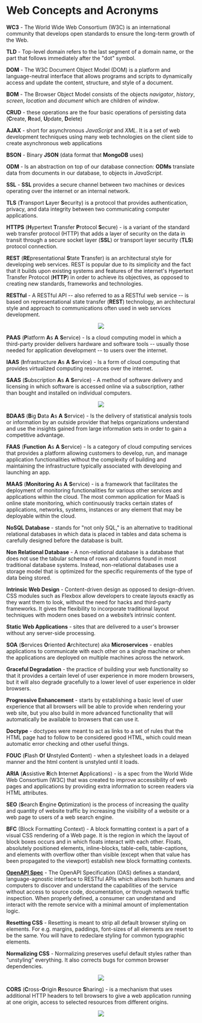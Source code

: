 # Web Concepts and Acronyms
**WC3** - The World Wide Web Consortium (W3C) is an international community that develops open standards to ensure the long-term growth of the Web.
  
**TLD** - Top-level domain refers to the last segment of a domain name, or the part that follows immediately after the "dot" symbol.
  
**DOM** - The W3C Document Object Model (DOM) is a platform and language-neutral interface that allows programs and scripts to dynamically access and update the content, structure, and style of a document.
  
**BOM** - The Browser Object Model consists of the objects *navigator*, *history*, *screen*, *location* and *document* which are children of *window*.

**CRUD** - these operations are the four basic operations of persisting data (**C**reate, **R**ead, **U**pdate, **D**elete)
  
**AJAX** - short for asynchronous *JavaScript* and *XML*.  It is a set of web development techniques using many web technologies on the client side to create asynchronous web applications
  
**BSON** - Binary **JSON** (data format that **MongoDB** uses)
  
**ODM** -  Is an abstraction on top of our database connection: **ODMs** translate data from documents in our database, to objects in *JavaScript*.
  
**SSL** - **SSL** provides a secure channel between two machines or devices operating over the internet or an internal network.
  
**TLS** (**T**ransport **L**ayer **S**ecurity) is a protocol that provides authentication, privacy, and data integrity between two communicating computer applications. 
  
**HTTPS** (**H**ypertext **T**ransfer **P**rotocol **S**ecure) - is a variant of the standard web transfer protocol (HTTP) that adds a layer of security on the data in transit through a secure socket layer (**SSL**) or transport layer security (**TLS**) protocol connection.
  
**REST** (**RE**presentational **S**tate **T**ransfer) is an architectural style for developing web services. REST is popular due to its simplicity and the fact that it builds upon existing systems and features of the internet's Hypertext Transfer Protocol (**HTTP**) in order to achieve its objectives, as opposed to creating new standards, frameworks and technologies.
  
**RESTful** - A RESTful API -- also referred to as a RESTful web service -- is based on representational state transfer (**REST**) technology, an architectural style and approach to communications often used in web services development.

<p align="center">
    <img src=https://raw.githubusercontent.com/AndresMWeber/WebDefinitions/master/media/2_ServiceTypes.png>
</p>

**PAAS** (**P**latform **A**s **A** **S**ervice) - Is a cloud computing model in which a third-party provider delivers hardware and software tools -- usually those needed for application development -- to users over the internet. 
  
**IAAS** (**I**nfrastructure **A**s **A** **S**ervice) - Is a form of cloud computing that provides virtualized computing resources over the internet.

**SAAS** (**S**ubscription **A**s **A** **S**ervice) - A method of software delivery and licensing in which software is accessed online via a subscription, rather than bought and installed on individual computers.

<p align="center">
    <img src=https://raw.githubusercontent.com/AndresMWeber/WebDefinitions/master/media/3_ServiceTypes.png>
</p>

**BDAAS** (**B**ig **D**ata **A**s **A** **S**ervice) - Is the delivery of statistical analysis tools or information by an outside provider that helps organizations understand and use the insights gained from large information sets in order to gain a competitive advantage.

**FAAS** (**Function** **A**s **A** **S**ervice) - Is a category of cloud computing services that provides a platform allowing customers to develop, run, and manage application functionalities without the complexity of building and maintaining the infrastructure typically associated with developing and launching an app.

**MAAS** (**Monitoring** **A**s **A** **S**ervice) - is a framework that facilitates the deployment of monitoring functionalities for various other services and applications within the cloud. The most common application for MaaS is online state monitoring, which continuously tracks certain states of applications, networks, systems, instances or any element that may be deployable within the cloud.

**NoSQL Database** - stands for "not only SQL," is an alternative to traditional relational databases in which data is placed in tables and data schema is carefully designed before the database is built.

**Non Relational Database** - A non-relational database is a database that does not use the tabular schema of rows and columns found in most traditional database systems. Instead, non-relational databases use a storage model that is optimized for the specific requirements of the type of data being stored.

**Intrinsic Web Design** - Content-driven design as opposed to design-driven.  CSS modules such as Flexbox allow developers to create layouts exactly as they want them to look, without the need for hacks and third-party frameworks. It gives  the flexibility to incorporate traditional layout techniques with modern ones based on a website’s intrinsic content.

**Static Web Applications** - sites that are delivered to a user's browser without any server-side processing.

**SOA** (**S**ervices **O**riented **A**rchitecture) aka **Microservices** - enables applications to communicate with each other on a single machine or when the applications are deployed on multiple machines across the network.

**Graceful Degradation** - the practice of building your web functionality so that it provides a certain level of user experience in more modern browsers, but it will also degrade gracefully to a lower level of user experience in older browsers.

**Progressive Enhancement** - starts by establishing a basic level of user experience that all browsers will be able to provide when rendering your web site, but you also build in more advanced functionality that will automatically be available to browsers that can use it.

**Doctype** - doctypes were meant to act as links to a set of rules that the HTML page had to follow to be considered good HTML, which could mean automatic error checking and other useful things.

**FOUC** (**F**lash **O**f **U**nstyled **C**ontent) - when a stylesheet loads in a delayed manner and the html content is unstyled until it loads.

**ARIA** (**A**ssistive **R**ich **I**nternet **A**pplications) -  is a spec from the World Wide Web Consortium (W3C) that was created to improve accessibility of web pages and applications by providing extra information to screen readers via HTML attributes.

**SEO** (**S**earch **E**ngine **O**ptimization) is the process of increasing the quality and quantity of website traffic by increasing the visibility of a website or a web page to users of a web search engine.

**BFC** (Block Formatting Context) - A block formatting context is a part of a visual CSS rendering of a Web page. It is the region in which the layout of block boxes occurs and in which floats interact with each other. Floats, absolutely positioned elements, inline-blocks, table-cells, table-captions, and elements with overflow other than visible (except when that value has been propagated to the viewport) establish new block formatting contexts.

**[OpenAPI Spec](https://swagger.io/specification/)** - The OpenAPI Specification (OAS) defines a standard, language-agnostic interface to RESTful APIs which allows both humans and computers to discover and understand the capabilities of the service without access to source code, documentation, or through network traffic inspection. When properly defined, a consumer can understand and interact with the remote service with a minimal amount of implementation logic.

**Resetting CSS** - Resetting is meant to strip all default browser styling on elements. For e.g. margins, paddings, font-sizes of all elements are reset to be the same. You will have to redeclare styling for common typographic elements.

**Normalizing CSS** - Normalizing preserves useful default styles rather than “unstyling” everything. It also corrects bugs for common browser dependencies.

<p align="center">
    <img src=https://raw.githubusercontent.com/AndresMWeber/WebDefinitions/master/media/4_Prefetching.png>
</p>

**CORS** (**C**ross-**O**rigin **R**esource **S**haring) - is a mechanism that uses additional HTTP headers to tell browsers to give a web application running at one origin, access to selected resources from different origins.

<p align="center">
    <img src=https://raw.githubusercontent.com/AndresMWeber/WebDefinitions/master/media/5_CORS.png>
</p>
